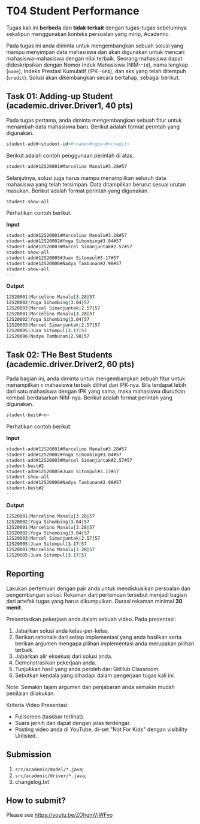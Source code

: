 # T04 Student Performance

Tugas kali ini **berbeda** dan **tidak terkait** dengan tugas-tugas sebelumnya sekalipun menggunakan konteks persoalan yang mirip, Academic.

Pada tugas ini anda diminta untuk mengembangkan sebuah solusi yang mampu menyimpan data mahasiswa dan akan digunakan untuk mencari mahasiswa-mahasiswa dengan nilai terbaik. Seorang mahasiswa dapat dideskripsikan dengan Nomor Induk Mahasiswa (NIM--```id```), nama lengkap (```name```), Indeks Prestasi Kumulatif (IPK--```GPA```), dan sks yang telah ditempuh (```credit```). Solusi akan dikembangkan secara bertahap, sebagai berikut.

## Task 01: Adding-up Student (academic.driver.Driver1, 40 pts)

Pada tugas pertama, anda diminta mengembangkan sebuah fitur untuk menambah data mahasiswa baru. Berikut adalah format perintah yang digunakan.

```bash
student-add#<student-id>#<name>#<gpa>#<credit>
```

Berikut adalah contoh penggunaan perintah di atas.

```bash
student-add#12S20001#Marcelino Manalu#3.28#57
```

Selanjutnya, solusi juga harus mampu menampilkan seluruh data mahasiswa yang telah tersimpan. Data ditampilkan berurut sesuai urutan masukan. Berikut adalah format perintah yang digunakan.

```bash
student-show-all
```

Perhatikan contoh berikut.

**Input**

```bash
student-add#12S20001#Marcelino Manalu#3.28#57
student-add#12S20002#Yoga Sihombing#3.04#57
student-add#12S20003#Marcel Simanjuntak#2.57#57
student-show-all
student-add#12S20005#Juan Sitompul#3.17#57
student-add#12S20006#Nadya Tambunan#2.98#57
student-show-all
---

```

**Output**

```bash
12S20001|Marcelino Manalu|3.28|57
12S20002|Yoga Sihombing|3.04|57
12S20003|Marcel Simanjuntak|2.57|57
12S20001|Marcelino Manalu|3.28|57
12S20002|Yoga Sihombing|3.04|57
12S20003|Marcel Simanjuntak|2.57|57
12S20005|Juan Sitompul|3.17|57
12S20006|Nadya Tambunan|2.98|57

```

## Task 02: THe Best Students (academic.driver.Driver2, 60 pts)

Pada bagian ini, anda diminta untuk mengembangkan sebuah fitur untuk menampilkan ```n``` mahasiswa terbaik dilihat dari IPK-nya. Bila terdapat lebih dari satu mahasiswa dengan IPK yang sama, maka mahasiswa diurutkan kembali berdasarkan NIM-nya. Berikut adalah format perintah yang digunakan.

```bash
student-best#<n>
```

Perhatikan contoh berikut.

**Input**

```bash
student-add#12S20001#Marcelino Manalu#3.28#57
student-add#12S20002#Yoga Sihombing#3.04#57
student-add#12S20003#Marcel Simanjuntak#2.57#57
student-best#2
student-add#12S20005#Juan Sitompul#3.17#57
student-show-all
student-add#12S20006#Nadya Tambunan#2.98#57
student-best#2
---

```

**Output**

```bash
12S20001|Marcelino Manalu|3.28|57
12S20002|Yoga Sihombing|3.04|57
12S20001|Marcelino Manalu|3.28|57
12S20002|Yoga Sihombing|3.04|57
12S20003|Marcel Simanjuntak|2.57|57
12S20005|Juan Sitompul|3.17|57
12S20001|Marcelino Manalu|3.28|57
12S20005|Juan Sitompul|3.17|57

```

## Reporting
Lakukan pertemuan dengan pair anda untuk mendiskusikan persoalan dan pengembangan solusi. Rekaman dari pertemuan tersebut menjadi bagian dari artefak tugas yang harus dikumpulkan. Durasi rekaman minimal **30 menit**.

Presentasikan pekerjaan anda dalam sebuah video. Pada presentasi:
1. Jabarkan solusi anda kelas-per-kelas.
2. Berikan rationale dari setiap implementasi yang anda hasilkan serta berikan argumen mengapa pilihan implementasi anda merupakan pilihan terbaik.
3. Jabarkan alir eksekusi dari solusi anda.
4. Demonstrasikan pekerjaan anda.
5. Tunjukkan hasil yang anda peroleh dari GitHub Classroom.
6. Sebutkan kendala yang dihadapi dalam pengerjaan tugas kali ini.

Note: Semakin tajam argumen dan penjabaran anda semakin mudah penilaian dilakukan.

Kriteria Video Presentasi:
+ Fullscreen (taskbar terlihat).
+ Suara jernih dan dapat dengan jelas terdengar.
+ Posting video anda di YouTube, di-set "Not For Kids" dengan visibility Unlisted.

## Submission
1. ```src/academic/model/*.java```;
2. ```src/academic/driver/*.java```;
3. changelog.txt

## How to submit?
Please see https://youtu.be/ZOhgmVjWFyo
